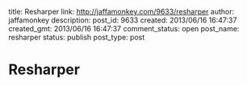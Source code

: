 title: Resharper
link: http://jaffamonkey.com/9633/resharper
author: jaffamonkey
description: 
post_id: 9633
created: 2013/06/16 16:47:37
created_gmt: 2013/06/16 16:47:37
comment_status: open
post_name: resharper
status: publish
post_type: post

# Resharper

